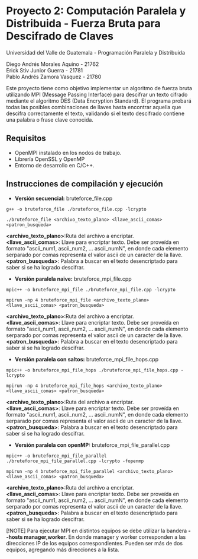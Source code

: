 # Proyecto 2: Computación Paralela y Distribuida - Fuerza Bruta para Descifrado de Claves
Universidad del Valle de Guatemala - Programación Paralela y Distribuida

Diego Andrés Morales Aquino - 21762 </br>
Erick Stiv Junior Guerra - 21781 </br>
Pablo Andrés Zamora Vasquez - 21780 </br>

Este proyecto tiene como objetivo implementar un algoritmo de fuerza bruta utilizando MPI (Message Passing Interface) para descifrar un texto cifrado mediante el algoritmo DES (Data Encryption Standard). El programa probará todas las posibles combinaciones de llaves hasta encontrar aquella que descifra correctamente el texto, validando si el texto descifrado contiene una palabra o frase clave conocida.

## Requisitos
- OpenMPI instalado en los nodos de trabajo.
- Librería OpenSSL y OpenMP
- Entorno de desarrollo en C/C++.

## Instrucciones de compilación y ejecución


* **Versión secuencial:** bruteforce_file.cpp

```
g++ -o bruteforce_file ./bruteforce_file.cpp -lcrypto
```

```
./bruteforce_file <archivo_texto_plano> <llave_ascii_comas> <patron_busqueda>
```

**<archivo_texto_plano>**:Ruta del archivo a encriptar.\
**<llave_ascii_comas>**: Llave para encriptar texto. Debe ser proveída en formato "ascii_num1, ascii_num2, ... ascii_numN", en donde cada elemento serparado por comas representa el valor ascii de un caracter de la llave.\
**<patron_busqueda>**: Palabra a buscar en el texto desencriptado para saber si se ha logrado descifrar.

* **Versión paralela naive:** bruteforce_mpi_file.cpp

```
mpic++ -o bruteforce_mpi_file ./bruteforce_mpi_file.cpp -lcrypto
```

```
mpirun -np 4 bruteforce_mpi_file <archivo_texto_plano> <llave_ascii_comas> <patron_busqueda>
```

**<archivo_texto_plano>**:Ruta del archivo a encriptar.\
**<llave_ascii_comas>**: Llave para encriptar texto. Debe ser proveída en formato "ascii_num1, ascii_num2, ... ascii_numN", en donde cada elemento serparado por comas representa el valor ascii de un caracter de la llave.\
**<patron_busqueda>**: Palabra a buscar en el texto desencriptado para saber si se ha logrado descifrar.

* **Versión paralela con saltos:** bruteforce_mpi_file_hops.cpp

```
mpic++ -o bruteforce_mpi_file_hops ./bruteforce_mpi_file_hops.cpp -lcrypto
```

```
mpirun -np 4 bruteforce_mpi_file_hops <archivo_texto_plano> <llave_ascii_comas> <patron_busqueda>
```

**<archivo_texto_plano>**:Ruta del archivo a encriptar.\
**<llave_ascii_comas>**: Llave para encriptar texto. Debe ser proveída en formato "ascii_num1, ascii_num2, ... ascii_numN", en donde cada elemento serparado por comas representa el valor ascii de un caracter de la llave.\
**<patron_busqueda>**: Palabra a buscar en el texto desencriptado para saber si se ha logrado descifrar.

* **Versión paralela con openMP:** bruteforce_mpi_file_parallel.cpp

```
mpic++ -o bruteforce_mpi_file_parallel ./bruteforce_mpi_file_parallel.cpp -lcrypto -fopenmp
```

```
mpirun -np 4 bruteforce_mpi_file_parallel <archivo_texto_plano> <llave_ascii_comas> <patron_busqueda>
```

**<archivo_texto_plano>**:Ruta del archivo a encriptar.\
**<llave_ascii_comas>**: Llave para encriptar texto. Debe ser proveída en formato "ascii_num1, ascii_num2, ... ascii_numN", en donde cada elemento serparado por comas representa el valor ascii de un caracter de la llave.\
**<patron_busqueda>**: Palabra a buscar en el texto desencriptado para saber si se ha logrado descifrar.

[!NOTE]
Para ejecutar MPI en distintos equipos se debe utilizar la bandera **--hosts manager,worker**. En donde manager y worker corresponden a las direcciones IP de los equipos correspondientes. Pueden ser más de dos equipos, agregando más direcciones a la lista.
